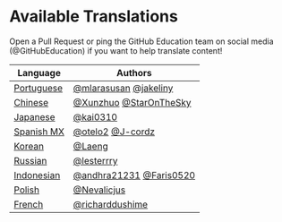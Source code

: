 # Available Translations

Open a Pull Request or ping the GitHub Education team on social media (@GitHubEducation) if you want to help translate content!

| Language                        | Authors                                                                                   |
| ------------------------------- | ----------------------------------------------------------------------------------------- |
| [Portuguese](./README.pt-br.md) | [@mlarasusan](https://github.com/mlarasusan) [@jakeliny](https://github.com/jakeliny)     |
| [Chinese](./README.zh.md)       | [@Xunzhuo](https://github.com/Xunzhuo) [@StarOnTheSky](https://github.com/StarOnTheSky)   |
| [Japanese](./README.ja.md)      | [@kai0310](https://github.com/kai0310)                                                    |
| [Spanish MX](./README.es-mx.md) | [@otelo2](https://github.com/otelo2) [@J-cordz](https://github.com/J-cordz)               |
| [Korean](./README.ko-kr.md)     | [@Laeng](https://github.com/Laeng)                                                        |
| [Russian](./README.ru.md)       | [@lesterrry](https://github.com/lesterrry)                                                |
| [Indonesian](./README.id-id.md) | [@andhra21231](https://github.com/andhra21231) [@Faris0520](https://github.com/Faris0520) |
| [Polish](./README.pl.md)        | [@Nevalicjus](https://github.com/Nevalicjus)                                              |
| [French](./README.fr.md)        | [@richarddushime](https://github.com/richarddushime)                                      |
